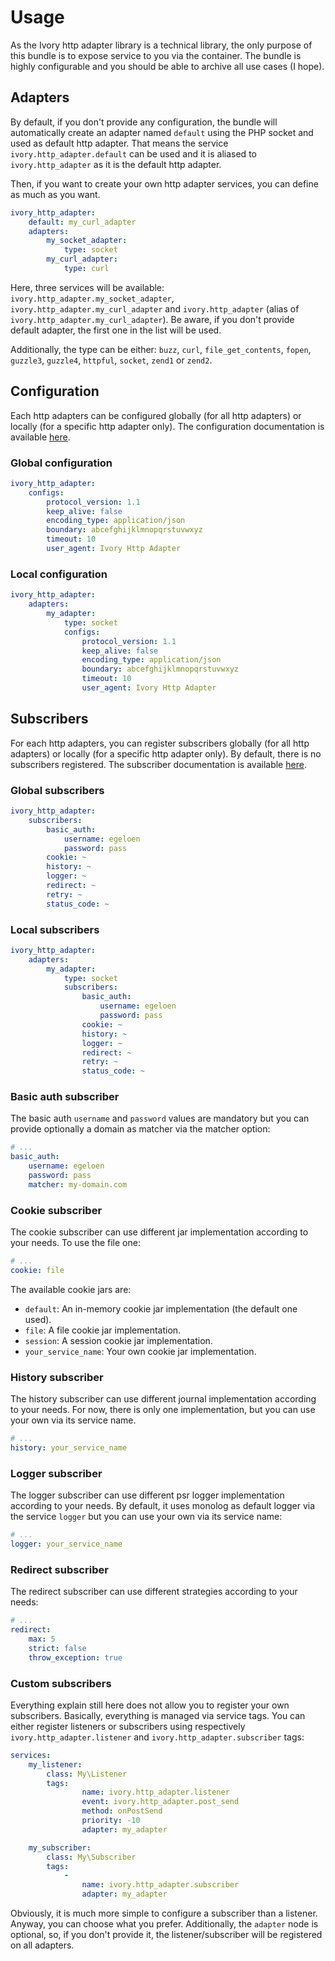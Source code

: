 # Usage

As the Ivory http adapter library is a technical library, the only purpose of this bundle is to expose service to you
via the container. The bundle is highly configurable and you should be able to archive all use cases (I hope).

## Adapters

By default, if you don't provide any configuration, the bundle will automatically create an adapter named `default`
using the PHP socket and used as default http adapter. That means the service `ivory.http_adapter.default` can be used
and it is aliased to `ivory.http_adapter` as it is the default http adapter.

Then, if you want to create your own http adapter services, you can define as much as you want.

``` yaml
ivory_http_adapter:
    default: my_curl_adapter
    adapters:
        my_socket_adapter:
            type: socket
        my_curl_adapter:
            type: curl
```

Here, three services will be available: `ivory.http_adapter.my_socket_adapter`, `ivory.http_adapter.my_curl_adapter`
and `ivory.http_adapter` (alias of `ivory.http_adapter.my_curl_adapter`). Be aware, if you don't provide default
adapter, the first one in the list will be used.

Additionally, the type can be either: `buzz`, `curl`, `file_get_contents`, `fopen`, `guzzle3`, `guzzle4`, `httpful`,
`socket`, `zend1` or `zend2`.

## Configuration

Each http adapters can be configured globally (for all http adapters) or locally (for a specific http adapter only).
The configuration documentation is available
[here](https://github.com/egeloen/ivory-http-adapter/blob/master/doc/configuration.md).

### Global configuration

``` yaml
ivory_http_adapter:
    configs:
        protocol_version: 1.1
        keep_alive: false
        encoding_type: application/json
        boundary: abcefghijklmnopqrstuvwxyz
        timeout: 10
        user_agent: Ivory Http Adapter
```

### Local configuration

``` yaml
ivory_http_adapter:
    adapters:
        my_adapter:
            type: socket
            configs:
                protocol_version: 1.1
                keep_alive: false
                encoding_type: application/json
                boundary: abcefghijklmnopqrstuvwxyz
                timeout: 10
                user_agent: Ivory Http Adapter
```

## Subscribers

For each http adapters, you can register subscribers globally (for all http adapters) or locally (for a specific http
adapter only). By default, there is no subscribers registered. The subscriber documentation is available
[here](https://github.com/egeloen/ivory-http-adapter/blob/master/doc/events.md#available-subscribers).

### Global subscribers

``` yaml
ivory_http_adapter:
    subscribers:
        basic_auth:
            username: egeloen
            password: pass
        cookie: ~
        history: ~
        logger: ~
        redirect: ~
        retry: ~
        status_code: ~
```

### Local subscribers

``` yaml
ivory_http_adapter:
    adapters:
        my_adapter:
            type: socket
            subscribers:
                basic_auth:
                    username: egeloen
                    password: pass
                cookie: ~
                history: ~
                logger: ~
                redirect: ~
                retry: ~
                status_code: ~
```

### Basic auth subscriber

The basic auth `username` and `password` values are mandatory but you can provide optionally a domain as matcher via
the matcher option:

``` yaml
# ...
basic_auth:
    username: egeloen
    password: pass
    matcher: my-domain.com
```

### Cookie subscriber

The cookie subscriber can use different jar implementation according to your needs. To use the file one:

``` yaml
# ...
cookie: file
```

The available cookie jars are:

 * `default`: An in-memory cookie jar implementation (the default one used).
 * `file`: A file cookie jar implementation.
 * `session`: A session cookie jar implementation.
 * `your_service_name`: Your own cookie jar implementation.

### History subscriber

The history subscriber can use different journal implementation according to your needs. For now, there is only one
implementation, but you can use your own via its service name.

``` yaml
# ...
history: your_service_name
```

### Logger subscriber

The logger subscriber can use different psr logger implementation according to your needs. By default, it uses
monolog as default logger via the service `logger` but you can use your own via its service name:

``` yaml
# ...
logger: your_service_name
```

### Redirect subscriber

The redirect subscriber can use different strategies according to your needs:

``` yaml
# ...
redirect:
    max: 5
    strict: false
    throw_exception: true
```

### Custom subscribers

Everything explain still here does not allow you to register your own subscribers. Basically, everything is managed via
service tags. You can either register listeners or subscribers using respectively `ivory.http_adapter.listener` and
`ivory.http_adapter.subscriber` tags:

``` yaml
services:
    my_listener:
        class: My\Listener
        tags:
                name: ivory.http_adapter.listener
                event: ivory.http_adapter.post_send
                method: onPostSend
                priority: -10
                adapter: my_adapter

    my_subscriber:
        class: My\Subscriber
        tags:
            -
                name: ivory.http_adapter.subscriber
                adapter: my_adapter
```

Obviously, it is much more simple to configure a subscriber than a listener. Anyway, you can choose what you prefer.
Additionally, the `adapter` node is optional, so, if you don't provide it, the listener/subscriber will be registered
on all adapters.
